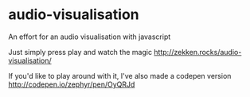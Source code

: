 # audio-visualisation
An effort for an audio visualisation with javascript

Just simply press play and watch the magic
http://zekken.rocks/audio-visualisation/

If you'd like to play around with it, I've also made a codepen version
http://codepen.io/zephyr/pen/OyQRJd
